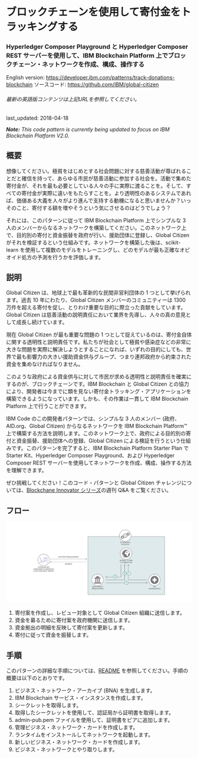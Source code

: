 # ブロックチェーンを使用して寄付金をトラッキングする

### Hyperledger Composer Playground と Hyperledger Composer REST サーバーを使用して、IBM Blockchain Platform 上でブロックチェーン・ネットワークを作成、構成、操作する

English version: https://developer.ibm.com/patterns/track-donations-blockchain
  ソースコード: https://github.com/IBM/global-citizen

###### 最新の英語版コンテンツは上記URLを参照してください。
last_updated: 2018-04-18

 
_**Note:** This code pattern is currently being updated to focus on IBM Blockchain Platform V2.0._

## 概要

想像してください。極貧をはじめとする社会問題に対する慈善活動が尊ばれることだと確信を持って、あらゆる市民が慈善活動に参加する社会を。活動で集めた寄付金が、それを最も必要としている人々の手に実際に渡ることを。そして、すべての寄付金が実際に違いをもたらすことを。より透明性のあるシステムであれば、価値ある大義を人々がより進んで支持する動機になると思いませんか？いっそのこと、寄付する額を増やそうという気にさせるのはどうでしょう？

それには、このパターンに従って IBM Blockchain Platform 上でシンプルな 3 人のメンバーからなるネットワークを構築してください。このネットワーク上で、目的別の寄付と資金振替を政府が行い、援助団体に登録し、Global Citizen がそれを検証するという仕組みです。ネットワークを構築した後は、scikit-learn を使用して複数のモデルをトレーニングし、どのモデルが最も正確なオピオイド処方の予測を行うかを評価します。

## 説明

Global Citizen は、地球上で最も革新的な民間非営利団体の 1 つとして挙げられます。過去 10 年にわたり、Global Citizen メンバーのコミュニティーは 1300 万件を超える寄付を促し、とりわけ重要な目的に際立った貢献をしています。Global Citizen は慈善活動の説明責任において業界を先導し、人々の真の意見として成長し続けています。

現在 Global Citizen が最も重要な問題の 1 つとして捉えているのは、寄付金自体に関する透明性と説明責任です。私たちが社会として極貧や感染症などの非常に大きな問題を実際に解決しようとすることになれば、いずれの目的にしても、世界で最も影響力の大きい援助資金供与グループ、つまり連邦政府から約束された資金を集めなければなりません。

このような政府による資金供与に対して市民が求める透明性と説明責任を確実にするのが、ブロックチェーンです。IBM Blockchain と Global Citizen との協力により、開発者は今までに類を見ない寄付金トラッキング・アプリケーションを構築できるようになっています。しかも、その作業は一貫して IBM Blockchain Platform 上で行うことができます。

IBM Code のこの開発者パターンでは、シンプルな 3 人のメンバー (政府、AID.org、Global Citizen) からなるネットワークを IBM Blockchain Platform&trade; 上で構築する方法を説明します。このネットワーク上で、政府による目的別の寄付と資金振替、援助団体への登録、Global Citizen による検証を行うという仕組みです。このパターンを完了すると、IBM Blockchain Platform Starter Plan で Starter Kit、Hyperledger Composer Playground、および Hyperledger Composer REST サーバーを使用してネットワークを作成、構成、操作する方法を理解できます。

ぜひ挑戦してください！このコード・パターンと Global Citizen チャレンジについては、[Blockchane Innovator シリーズ](https://developer.ibm.com/tv/blockchain-innovators/)の週刊 Q&amp;A をご覧ください。

## フロー

![フロー](./images/arch-blockchain-global-citizen.png)

1. 寄付案を作成し、レビュー対象として Global Citizen 組織に送信します。
1. 資金を募るために寄付案を政府機関に送信します。
1. 資金拠出の明細を反映して寄付案を更新します。
1. 寄付に従って資金を振替します。

## 手順

このパターンの詳細な手順については、[README](https://github.com/IBM/global-citizen/blob/master/README.md) を参照してください。手順の概要は以下のとおりです。

1. ビジネス・ネットワーク・アーカイブ (BNA) を生成します。
2. IBM Blockchain サービス・インスタンスを作成します。
3. シークレットを取得します。
4. 取得したシークレットを使用して、認証局から証明書を取得します。
5. admin-pub.pem ファイルを使用して、証明書をピアに追加します。
6. 管理ビジネス・ネットワーク・カードを作成します。
7. ランタイムをインストールしてネットワークを起動します。
8. 新しいビジネス・ネットワーク・カードを作成します。
9. ビジネス・ネットワークとやり取りします。
